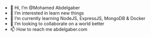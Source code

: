 - 👋 Hi, I’m @Mohamed Abdelgaber
- 👀 I’m interested in learn new things
- 🌱 I’m currently learning NodeJS, ExpressJS, MongoDB & Docker 
- 💞️ I’m looking to collaborate on a world better
- 📫 How to reach me abdelgaber.com

<!---
Mohamed-Abdelgaber/Mohamed-Abdelgaber is a ✨ special ✨ repository because its `README.md` (this file) appears on your GitHub profile.
You can click the Preview link to take a look at your changes.
--->
